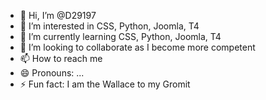 - 👋 Hi, I’m @D29197
- 👀 I’m interested in CSS, Python, Joomla, T4
- 🌱 I’m currently learning CSS, Python, Joomla, T4
- 💞️ I’m looking to collaborate as I become more competent
- 📫 How to reach me 
- 😄 Pronouns: ...
- ⚡ Fun fact: I am the Wallace to my Gromit

<!---
D29197/D29197 is a ✨ special ✨ repository because its `README.md` (this file) appears on your GitHub profile.
You can click the Preview link to take a look at your changes.
--->
